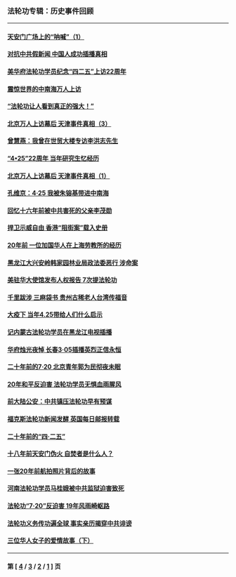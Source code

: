 ### 法轮功专辑：历史事件回顾
---
#### [天安门广场上的“呐喊”（1）](../../pages/nf5793/n13105277.md?07260430) 
#### [对抗中共假新闻 中国人成功插播真相](../../pages/nf5793/n12910618.md?07260430) 
#### [美华府法轮功学员纪念“四二五”上访22周年](../../pages/nf5793/n12904445.md?07260430) 
#### [震惊世界的中南海万人上访](../../pages/nf5793/n12903976.md?07260430) 
#### [“法轮功让人看到真正的强大！”](../../pages/nf5793/n12903195.md?07260430) 
#### [北京万人上访幕后 天津事件真相（3）](../../pages/nf5793/n12902807.md?07260430) 
#### [曾慧燕：我曾在世贸大楼专访李洪志先生](../../pages/nf5793/n12898729.md?07260430) 
#### [“4•25”22周年 当年研究生忆经历](../../pages/nf5793/n12894152.md?07260430) 
#### [北京万人上访幕后 天津事件真相（1）](../../pages/nf5793/n12885174.md?07260430) 
#### [孔维京：4·25 我被朱镕基带进中南海](../../pages/nf5793/n12864987.md?07260430) 
#### [回忆十六年前被中共害死的父亲李茂勋](../../pages/nf5793/n12880270.md?07260430) 
#### [捍卫示威自由 香港“阻街案”载入史册](../../pages/nf5793/n12811245.md?07260430) 
#### [20年前 一位加国华人在上海劳教所的经历](../../pages/nf5793/n12707932.md?07260430) 
#### [黑龙江大兴安岭韩家园林业局政法委恶行 涉命案](../../pages/nf5793/n12622815.md?07260430) 
#### [美驻华大使馆发布人权报告 7次提法轮功](../../pages/nf5793/n12520541.md?07260430) 
#### [千里跋涉 三麻袋书 贵州古稀老人台湾传福音](../../pages/nf5793/n12198750.md?07260430) 
#### [大疫下 当年4.25带给人们什么启示](../../pages/nf5793/n12058565.md?07260430) 
#### [记内蒙古法轮功学员在黑龙江电视插播](../../pages/nf5793/n11699194.md?07260430) 
#### [华府烛光夜悼 长春3·05插播英烈正信永恒](../../pages/nf5793/n11397432.md?07260430) 
#### [二十年前的7·20 北京青年郭为民彻夜未眠](../../pages/nf5793/n11354195.md?07260430) 
#### [20年和平反迫害 法轮功学员无惧血雨腥风](../../pages/nf5793/n11348279.md?07260430) 
#### [前大陆公安：中共镇压法轮功早有预谋](../../pages/nf5793/n11352168.md?07260430) 
#### [福克斯法轮功新闻发酵  英国每日邮报转载](../../pages/nf5793/n11285952.md?07260430) 
#### [二十年前的“四·二五”](../../pages/nf5793/n11207639.md?07260430) 
#### [十八年前天安门伪火 自焚者是什么人？](../../pages/nf5793/n10996556.md?07260430) 
#### [一张20年前航拍照片背后的故事](../../pages/nf5793/n10693797.md?07260430) 
#### [河南法轮功学员马桂娥被中共监狱迫害致死](../../pages/nf5793/n10684974.md?07260430) 
#### [法轮功“7‧20”反迫害 19年风雨崎岖路](../../pages/nf5793/n10570834.md?07260430) 
#### [法轮功义务传功遍全球 事实亲历揭穿中共诽谤](../../pages/nf5793/n10581061.md?07260430) 
#### [三位华人女子的爱情故事（下）](../../pages/nf5793/n10435541.md?07260430) 

---
#### 第 [ [4](./4.md?07260430) / [3](./3.md?07260430) / [2](./2.md?07260430) / [1](./1.md?07260430) ] 页
